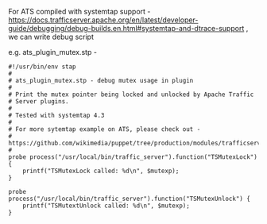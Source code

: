 For ATS compiled with systemtap support - https://docs.trafficserver.apache.org/en/latest/developer-guide/debugging/debug-builds.en.html#systemtap-and-dtrace-support , we can write debug script 

e.g. ats_plugin_mutex.stp - 
```
#!/usr/bin/env stap
#
# ats_plugin_mutex.stp - debug mutex usage in plugin
#
# Print the mutex pointer being locked and unlocked by Apache Traffic
# Server plugins.
#
# Tested with systemtap 4.3
#
# For more sytemtap example on ATS, please check out -
#  https://github.com/wikimedia/puppet/tree/production/modules/trafficserver/files
#
probe process("/usr/local/bin/traffic_server").function("TSMutexLock") {
    printf("TSMutexLock called: %d\n", $mutexp);
}

probe process("/usr/local/bin/traffic_server").function("TSMutexUnlock") {
    printf("TSMutextUnlock called: %d\n", $mutexp);
}
```

